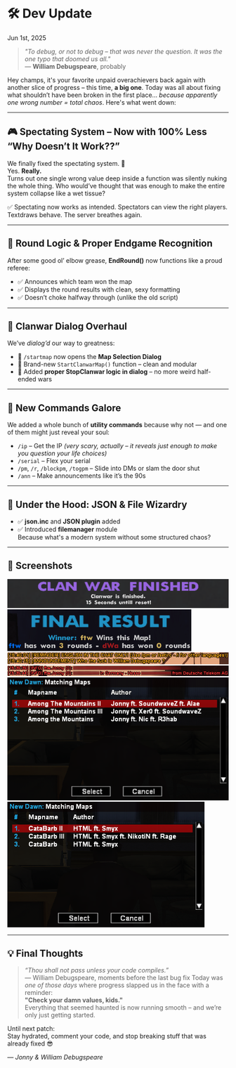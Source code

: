 # 🛠️ Dev Update

Jun 1st, 2025

> *"To debug, or not to debug – that was never the question. It was the one typo that doomed us all."*  
> — **William Debugspeare**, probably

Hey champs, it's your favorite unpaid overachievers back again with another slice of progress – this time, **a big one**. Today was all about fixing what shouldn’t have been broken in the first place… *because apparently one wrong number = total chaos*. Here's what went down:

---

## 🎮 Spectating System – Now with 100% Less “Why Doesn’t It Work??”
We finally fixed the spectating system. 🧠  
Yes. **Really.**  
Turns out one single wrong value deep inside a function was silently nuking the whole thing. Who would’ve thought that was enough to make the entire system collapse like a wet tissue?

✅ Spectating now works as intended. Spectators can view the right players. Textdraws behave. The server breathes again.

---

## 🎯 Round Logic & Proper Endgame Recognition
After some good ol’ elbow grease, **EndRound()** now functions like a proud referee:
- ✅ Announces which team won the map
- ✅ Displays the round results with clean, sexy formatting
- ✅ Doesn’t choke halfway through (unlike the old script)

---

## 🧹 Clanwar Dialog Overhaul
We’ve *dialog’d* our way to greatness:
- 🔞 `/startmap` now opens the **Map Selection Dialog**  
- 🔞 Brand-new `StartClanwarMap()` function – clean and modular  
- 🛑 Added **proper StopClanwar logic in dialog** – no more weird half-ended wars

---

## 🧰 New Commands Galore
We added a whole bunch of **utility commands** because why not — and one of them might just reveal your soul:
- `/ip` – Get the IP *(very scary, actually – it reveals just enough to make you question your life choices)*
- `/serial` – Flex your serial
- `/pm`, `/r`, `/blockpm`, `/togpm` – Slide into DMs or slam the door shut
- `/ann` – Make announcements like it’s the 90s

---

## 📆 Under the Hood: JSON & File Wizardry
- ✅ **json.inc** and **JSON plugin** added  
- ✅ Introduced **filemanager** module  
Because what's a modern system without some structured chaos?

---

## 📸 Screenshots

![CWFinish](../assets/post6/cwfinish.png)
![FinalResult](../assets/post6/finalresults.png)
![announcement](../assets/post6/announcement.png)
![SerialIP](../assets/post6/serial_ip.png)
![MapFound1](../assets/post6/mapfound1.png)
![MapFound2](../assets/post6/mapfound2.png)

---

## 💡 Final Thoughts

> *“Thou shall not pass unless your code compiles.”*  
> — William Debugspeare, moments before the last bug fix
Today was *one of those days* where progress slapped us in the face with a reminder:  
**"Check your damn values, kids."**  
Everything that seemed haunted is now running smooth – and we’re only just getting started.

Until next patch:  
Stay hydrated, comment your code, and stop breaking stuff that was already fixed 😎

— *Jonny & William Debugspeare*
